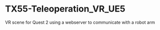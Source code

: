 # TX55-Teleoperation_VR_UE5
 VR scene for Quest 2 using a webserver to communicate with a robot arm
